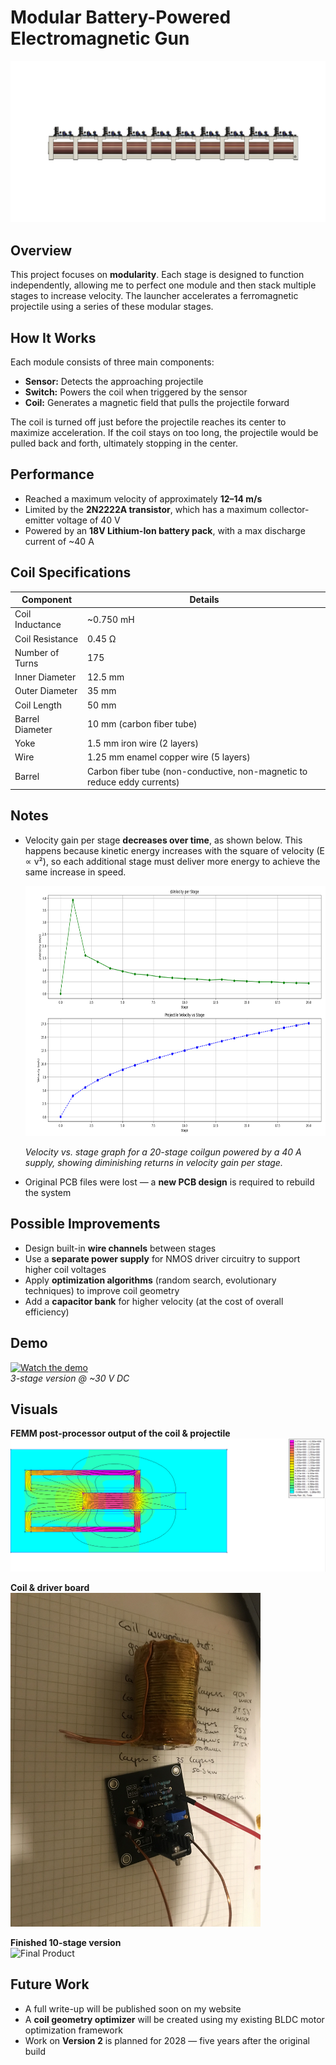 # Modular Battery-Powered Electromagnetic Gun  
![Fusion Model 10 Stages](images/10-stage-side-profile-fusion-360.png)

## Overview  
This project focuses on **modularity**. Each stage is designed to function independently, allowing me to perfect one module and then stack multiple stages to increase velocity. The launcher accelerates a ferromagnetic projectile using a series of these modular stages.

## How It Works  
Each module consists of three main components:

- **Sensor:** Detects the approaching projectile  
- **Switch:** Powers the coil when triggered by the sensor  
- **Coil:** Generates a magnetic field that pulls the projectile forward

The coil is turned off just before the projectile reaches its center to maximize acceleration. If the coil stays on too long, the projectile would be pulled back and forth, ultimately stopping in the center.

## Performance  
- Reached a maximum velocity of approximately **12–14 m/s**  
- Limited by the **2N2222A transistor**, which has a maximum collector-emitter voltage of 40 V  
- Powered by an **18V Lithium-Ion battery pack**, with a max discharge current of ~40 A  

## Coil Specifications  

| Component        | Details                                                                 |
|------------------|-------------------------------------------------------------------------|
| Coil Inductance  | ~0.750 mH                                                               |
| Coil Resistance  | 0.45 Ω                                                                  |
| Number of Turns  | 175                                                                     |
| Inner Diameter   | 12.5 mm                                                                 |
| Outer Diameter   | 35 mm                                                                   |
| Coil Length      | 50 mm                                                                   |
| Barrel Diameter  | 10 mm (carbon fiber tube)                                               |
| Yoke             | 1.5 mm iron wire (2 layers)                                             |
| Wire             | 1.25 mm enamel copper wire (5 layers)                                   |
| Barrel           | Carbon fiber tube (non-conductive, non-magnetic to reduce eddy currents) |


## Notes  
- Velocity gain per stage **decreases over time**, as shown below. This happens because kinetic energy increases with the square of velocity (E ∝ v²), so each additional stage must deliver more energy to achieve the same increase in speed.

  <img src="images/20-stages-graph.png" alt="Velocity vs Stage" height="400"/>

  *Velocity vs. stage graph for a 20-stage coilgun powered by a 40 A supply, showing diminishing returns in velocity gain per stage.*

- Original PCB files were lost — a **new PCB design** is required to rebuild the system  

## Possible Improvements  
- Design built-in **wire channels** between stages  
- Use a **separate power supply** for NMOS driver circuitry to support higher coil voltages  
- Apply **optimization algorithms** (random search, evolutionary techniques) to improve coil geometry  
- Add a **capacitor bank** for higher velocity (at the cost of overall efficiency)  

## Demo  
[![Watch the demo](https://img.youtube.com/vi/GZpUrEFjWWc/0.jpg)](https://youtu.be/GZpUrEFjWWc)  
*3-stage version @ ~30 V DC*

## Visuals  
**FEMM post-processor output of the coil & projectile**  
![FEMM Output](images/Finite-element-magnetic-methods-output.png)

**Coil & driver board**  
<img src="images/Coil&DriverBoard.jpg" alt="Coil & Driver Board" width="400" />

**Finished 10-stage version**  
<img src="images/10-stages-finished.png" alt="Final Product" width="400"/>

## Future Work  
- A full write-up will be published soon on my website  
- A **coil geometry optimizer** will be created using my existing BLDC motor optimization framework  
- Work on **Version 2** is planned for 2028 — five years after the original build
